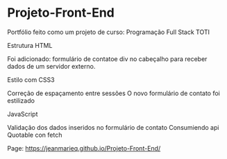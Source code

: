 # Projeto-Front-End

Portfólio feito como um projeto de curso:
Programação Full Stack 
TOTI


Estrutura HTML

  Foi adicionado:
  formulário de contatoe 
  div no cabeçalho para receber dados de um servidor externo.
  
Estilo com CSS3

  Correção de espaçamento entre sessões
  O novo formulário de contato foi estilizado
  
 JavaScript
 
  Validação dos dados inseridos no formulário de contato
  Consumiendo api Quotable con fetch
  
  
  Page: https://jeanmarieq.github.io/Projeto-Front-End/
